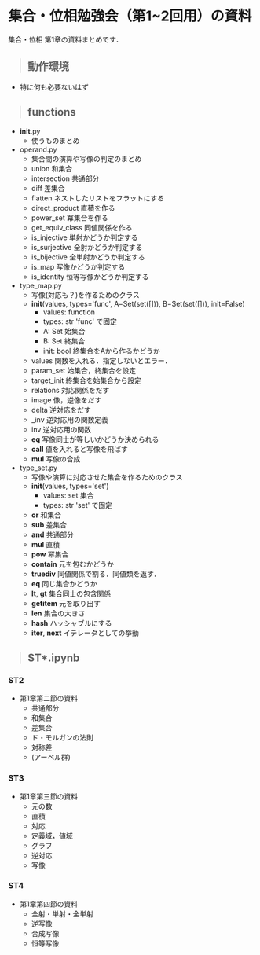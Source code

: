 # 集合・位相勉強会（第1~2回用）の資料
集合・位相 第1章の資料まとめです．
> ## 動作環境
- 特に何も必要ないはず
> ## functions
- __init__.py
    - 使うものまとめ
- operand.py
    - 集合間の演算や写像の判定のまとめ
    - union
        和集合
    - intersection
        共通部分
    - diff
        差集合
    - flatten
        ネストしたリストをフラットにする
    - direct_product
        直積を作る
    - power_set
        冪集合を作る
    - get_equiv_class
        同値関係を作る
    - is_injective
        単射かどうか判定する
    - is_surjective
        全射かどうか判定する
    - is_bijective
        全単射かどうか判定する
    - is_map
        写像かどうか判定する
     - is_identity
         恒等写像かどうか判定する
- type_map.py
    - 写像(対応も？)を作るためのクラス
    - __init__(values, types='func', A=Set(set([])), B=Set(set([])), init=False)
        - values: function
        - types: str 'func' で固定
        - A: Set 始集合
        - B: Set 終集合
        - init: bool 終集合をAから作るかどうか
    - values
        関数を入れる．指定しないとエラー．
    - param_set
        始集合，終集合を設定
    - target_init
        終集合を始集合から設定
    - relations
        対応関係をだす
    - image
        像，逆像をだす
    - delta
        逆対応をだす
    - _inv
        逆対応用の関数定義
    - inv
        逆対応用の関数
    - __eq__
        写像同士が等しいかどうか決められる
    - __call__
        値を入れると写像を飛ばす
    - __mul__
        写像の合成
- type_set.py
    - 写像や演算に対応させた集合を作るためのクラス
    - __init__(values, types='set')
        - values: set 集合
        - types: str 'set' で固定
    - __or__
        和集合
    - __sub__
        差集合
    - __and__
        共通部分
    - __mul__
        直積
    - __pow__
        冪集合
    - __contain__
        元を包むかどうか
    - __truediv__
        同値関係で割る．同値類を返す．
    - __eq__
        同じ集合かどうか
    - __lt__, __gt__
        集合同士の包含関係
    - __getitem__
        元を取り出す
    - __len__
        集合の大きさ
    - __hash__
        ハッシャブルにする
    - __iter__, __next__
        イテレータとしての挙動


> ## ST*.ipynb
### ST2
- 第1章第二節の資料
    - 共通部分
    - 和集合
    - 差集合
    - ド・モルガンの法則
    - 対称差
    - (アーベル群)
### ST3
- 第1章第三節の資料
    - 元の数
    - 直積
    - 対応
    - 定義域，値域
    - グラフ
    - 逆対応
    - 写像
### ST4
- 第1章第四節の資料
    - 全射・単射・全単射
    - 逆写像
    - 合成写像
    - 恒等写像
